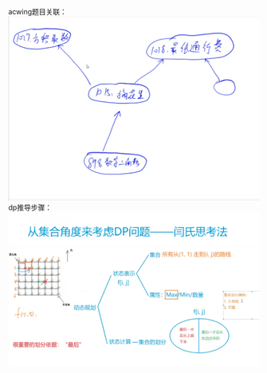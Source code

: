 acwing题目关联：![](../../../../assets/Pasted%20image%2020240730141143.png)
dp推导步骤：
![](../../../../assets/Pasted%20image%2020240730142546.png)
![](../../../../assets/Pasted%20image%2020240730142506.png)